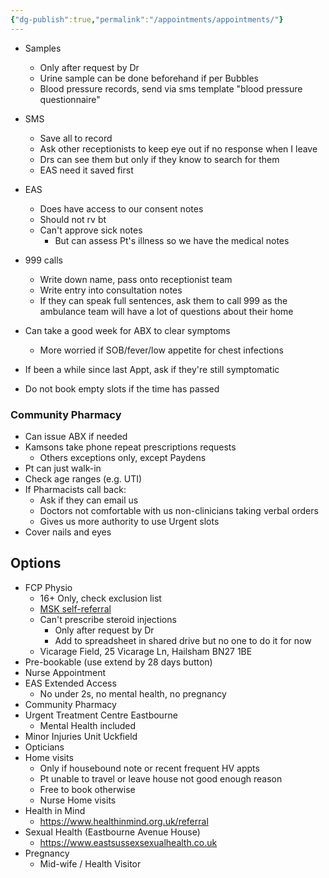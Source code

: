 ```yaml
---
{"dg-publish":true,"permalink":"/appointments/appointments/"}
---
```


* Samples
	* Only after request by Dr
	* Urine sample can be done beforehand if per Bubbles
	* Blood pressure records, send via sms template "blood pressure questionnaire"
* SMS
	* Save all to record
	* Ask other receptionists to keep eye out if no response when I leave
	* Drs can see them but only if they know to search for them
	* EAS need it saved first
* EAS
	* Does have access to our consent notes
	* Should not rv bt
	* Can't approve sick notes
		* But can assess Pt's illness so we have the medical notes
* 999 calls
	* Write down name, pass onto receptionist team
	* Write entry into consultation notes
	* If they can speak full sentences, ask them to call 999 as the ambulance team will have a lot of questions about their home

* Can take a good week for ABX to clear symptoms
	* More worried if SOB/fever/low appetite for chest infections
* If been a while since last Appt, ask if they're still symptomatic
* Do not book empty slots if the time has passed
### Community Pharmacy
- Can issue ABX if needed
- Kamsons take phone repeat prescriptions requests
	- Others exceptions only, except Paydens
- Pt can just walk-in
- Check age ranges (e.g. UTI)
- If Pharmacists call back:
	- Ask if they can email us
	- Doctors not comfortable with us non-clinicians taking verbal orders
	- Gives us more authority to use Urgent slots
- Cover nails and eyes
## Options
* FCP Physio
	* 16+ Only, check exclusion list
	* [MSK self-referral](https://eastsussexmsk.nhs.uk/gethelp/)
	* Can't prescribe steroid injections
		* Only after request by Dr
		* Add to spreadsheet in shared drive but no one to do it for now
	* Vicarage Field, 25 Vicarage Ln, Hailsham BN27 1BE
* Pre-bookable (use extend by 28 days button)
* Nurse Appointment
* EAS Extended Access
	* No under 2s, no mental health, no pregnancy
* Community Pharmacy
* Urgent Treatment Centre Eastbourne
	* Mental Health included
* Minor Injuries Unit Uckfield
* Opticians
* Home visits
	* Only if housebound note or recent frequent HV appts
	* Pt unable to travel or leave house not good enough reason
	* Free to book otherwise
	* Nurse Home visits
* Health in Mind
	* https://www.healthinmind.org.uk/referral
* Sexual Health (Eastbourne Avenue House)
	* https://www.eastsussexsexualhealth.co.uk
* Pregnancy
	* Mid-wife / Health Visitor